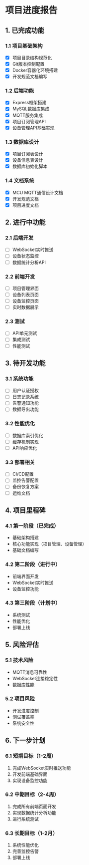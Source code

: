 # 项目进度报告

## 1. 已完成功能

### 1.1 项目基础架构
- [x] 项目目录结构规范化
- [x] Git版本控制配置
- [x] Docker容器化环境搭建
- [x] 开发规范文档编写

### 1.2 后端功能
- [x] Express框架搭建
- [x] MySQL数据库集成
- [x] MQTT服务集成
- [x] 项目订阅管理API
- [x] 设备管理API基础实现

### 1.3 数据库设计
- [x] 项目订阅表设计
- [x] 设备信息表设计
- [x] 数据库初始化脚本

### 1.4 文档系统
- [x] MCU MQTT通信设计文档
- [x] 开发规范文档
- [x] 项目进度文档

## 2. 进行中功能

### 2.1 后端开发
- [ ] WebSocket实时推送
- [ ] 设备状态监控
- [ ] 数据统计分析API

### 2.2 前端开发
- [ ] 项目管理界面
- [ ] 设备列表页面
- [ ] 设备监控页面
- [ ] 实时数据展示

### 2.3 测试
- [ ] API单元测试
- [ ] 集成测试
- [ ] 性能测试

## 3. 待开发功能

### 3.1 系统功能
- [ ] 用户认证授权
- [ ] 日志记录系统
- [ ] 告警通知功能
- [ ] 数据导出功能

### 3.2 性能优化
- [ ] 数据库索引优化
- [ ] 缓存机制实现
- [ ] API响应优化

### 3.3 部署相关
- [ ] CI/CD配置
- [ ] 监控告警配置
- [ ] 备份恢复方案
- [ ] 运维文档

## 4. 项目里程碑

### 4.1 第一阶段（已完成）
- 基础架构搭建
- 核心功能实现（项目管理、设备管理）
- 基础文档编写

### 4.2 第二阶段（进行中）
- 前端界面开发
- WebSocket实时推送
- 设备监控功能

### 4.3 第三阶段（计划中）
- 系统测试
- 性能优化
- 部署上线

## 5. 风险评估

### 5.1 技术风险
- MQTT消息可靠性
- WebSocket连接稳定性
- 数据库性能

### 5.2 项目风险
- 开发进度控制
- 测试覆盖率
- 系统安全性

## 6. 下一步计划

### 6.1 短期目标（1-2周）
1. 完成WebSocket实时推送功能
2. 开发前端基础界面
3. 实现设备监控功能

### 6.2 中期目标（2-4周）
1. 完成所有前端页面开发
2. 实现数据统计分析功能
3. 进行系统测试

### 6.3 长期目标（1-2月）
1. 系统性能优化
2. 完善监控告警
3. 部署上线 